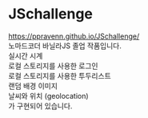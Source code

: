 # JSchallenge
https://ppravenn.github.io/JSchallenge/
</br>노마드코더 바닐라JS 졸업 작품입니다.
</br>실시간 시계
</br>로컬 스토리지를 사용한 로그인
</br>로컬 스토리지를 사용한 투두리스트
</br>랜덤 배경 이미지
</br>날씨와 위치 (geolocation)
</br>가 구현되어 있습니다.
